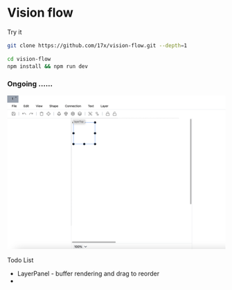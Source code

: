 # Vision flow

Try it 
```bash
git clone https://github.com/17x/vision-flow.git --depth=1
```

```bash
cd vision-flow
npm install && npm run dev
```

### Ongoing ......

![Tux, the Linux mascot](./doc/img.png)


Todo List
- LayerPanel - buffer rendering and drag to reorder
- 
